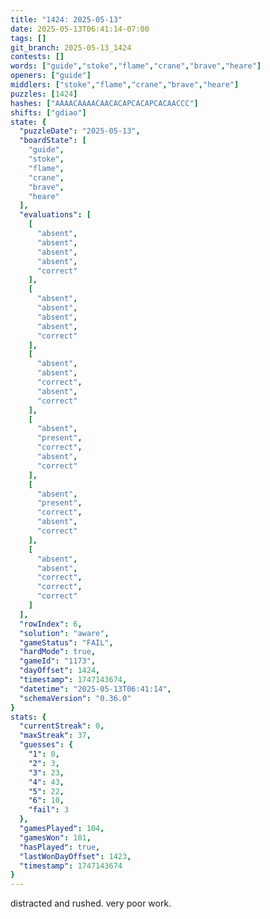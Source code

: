 ```yaml
---
title: "1424: 2025-05-13"
date: 2025-05-13T06:41:14-07:00
tags: []
git_branch: 2025-05-13_1424
contests: []
words: ["guide","stoke","flame","crane","brave","heare"]
openers: ["guide"]
middlers: ["stoke","flame","crane","brave","heare"]
puzzles: [1424]
hashes: ["AAAACAAAACAACACAPCACAPCACAACCC"]
shifts: ["gdiao"]
state: {
  "puzzleDate": "2025-05-13",
  "boardState": [
    "guide",
    "stoke",
    "flame",
    "crane",
    "brave",
    "heare"
  ],
  "evaluations": [
    [
      "absent",
      "absent",
      "absent",
      "absent",
      "correct"
    ],
    [
      "absent",
      "absent",
      "absent",
      "absent",
      "correct"
    ],
    [
      "absent",
      "absent",
      "correct",
      "absent",
      "correct"
    ],
    [
      "absent",
      "present",
      "correct",
      "absent",
      "correct"
    ],
    [
      "absent",
      "present",
      "correct",
      "absent",
      "correct"
    ],
    [
      "absent",
      "absent",
      "correct",
      "correct",
      "correct"
    ]
  ],
  "rowIndex": 6,
  "solution": "aware",
  "gameStatus": "FAIL",
  "hardMode": true,
  "gameId": "1173",
  "dayOffset": 1424,
  "timestamp": 1747143674,
  "datetime": "2025-05-13T06:41:14",
  "schemaVersion": "0.36.0"
}
stats: {
  "currentStreak": 0,
  "maxStreak": 37,
  "guesses": {
    "1": 0,
    "2": 3,
    "3": 23,
    "4": 43,
    "5": 22,
    "6": 10,
    "fail": 3
  },
  "gamesPlayed": 104,
  "gamesWon": 101,
  "hasPlayed": true,
  "lastWonDayOffset": 1423,
  "timestamp": 1747143674
}
---
```

distracted and rushed. very poor work. 
<!-- more -->
